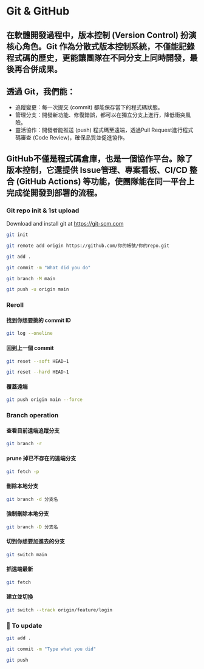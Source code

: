 # Git & GitHub #
## 在軟體開發過程中，版本控制 (Version Control) 扮演核心角色。Git 作為分散式版本控制系統，不僅能記錄程式碼的歷史，更能讓團隊在不同分支上同時開發，最後再合併成果。 ##

## 透過 Git，我們能：
- 追蹤變更：每一次提交 (commit) 都能保存當下的程式碼狀態。
- 管理分支：開發新功能、修復錯誤，都可以在獨立分支上進行，降低衝突風險。
- 靈活協作：開發者能推送 (push) 程式碼至遠端，透過Pull Request進行程式碼審查 (Code Review)，確保品質並促進協作。

## GitHub不僅是程式碼倉庫，也是一個協作平台。除了版本控制，它還提供 Issue管理、專案看板、CI/CD 整合 (GitHub Actions) 等功能，使團隊能在同一平台上完成從開發到部署的流程。 ##



### Git repo init & 1st upload ###
Download and install git at https://git-scm.com
```bash
git init
```
```bash
git remote add origin https://github.com/你的帳號/你的repo.git
```
```bash
git add .
```
```bash
git commit -m "What did you do"
```
```bash
git branch -M main
```
```bash
git push -u origin main
```



### Reroll ###
#### 找到你想要挑的 commit ID ####
```bash
git log --oneline
```

#### 回到上一個 commit ####

```bash
git reset --soft HEAD~1
```
```bash
git reset --hard HEAD~1
```

#### 覆蓋遠端 ####
```bash
git push origin main --force
```



### Branch operation ###
#### 查看目前遠端追蹤分支 ####
```bash
git branch -r
```

#### prune 掉已不存在的遠端分支 ####
```bash
git fetch -p
```

#### 刪除本地分支 ####
```bash
git branch -d 分支名
```

#### 強制刪除本地分支 ####
```bash
git branch -D 分支名
```

#### 切到你想要加進去的分支 ####
```bash
git switch main
```

#### 抓遠端最新 ####
```bash
git fetch
```

#### 建立並切換 ####
```bash
git switch --track origin/feature/login
```



### 📮 To update ###
```bash
git add .
```
```bash
git commit -m "Type what you did"
```
```bash
git push
```